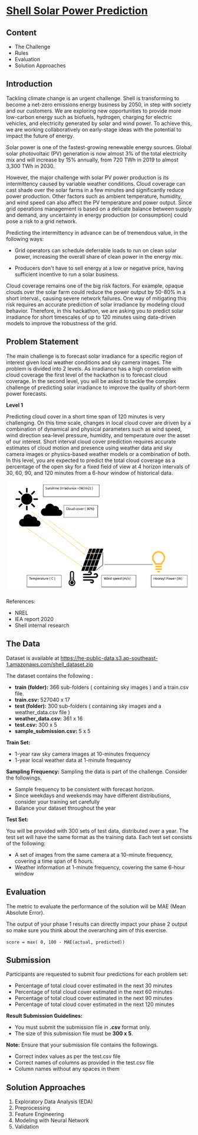 # [Shell Solar Power Prediction](https://www.hackerearth.com/challenges/competitive/shell-ai-hackathon-2021/")

## Content
- The Challenge
- Rules
- Evaluation
- Solution Approaches

## Introduction
Tackling climate change is an urgent challenge. Shell is transforming to become a net-zero emissions energy business by 2050, in step with society and our customers. We are exploring new opportunities to provide more low-carbon energy such as biofuels, hydrogen, charging for electric vehicles, and electricity generated by solar and wind power. To achieve this, we are working collaboratively on early-stage ideas with the potential to impact the future of energy.

Solar power is one of the fastest-growing renewable energy sources. Global solar photovoltaic (PV) generation is now almost 3% of the total electricity mix and will increase by 15% annually, from 720 TWh in 2019 to almost 3,300 TWh in 2030.

However, the major challenge with solar PV power production is its intermittency caused by variable weather conditions. Cloud coverage can cast shade over the solar farms in a few minutes and significantly reduce power production. Other factors such as ambient temperature, humidity, and wind speed can also affect the PV temperature and power output. Since grid operations management is based on a delicate balance between supply and demand, any uncertainty in energy production (or consumption) could pose a risk to a grid network.

Predicting the intermittency in advance can be of tremendous value, in the following ways:
- Grid operators can schedule deferrable loads to run on clean solar power, increasing the overall share of clean power in the energy mix.

- Producers don't have to sell energy at a low or negative price, having sufficient incentive to run a solar business.

Cloud coverage remains one of the big risk factors. For example, opaque clouds over the solar farm could reduce the power output by 50-80% in a short interval., causing severe network failures. One way of mitigating this risk requires an accurate prediction of solar irradiance by modeling cloud behavior. Therefore, in this hackathon, we are asking you to predict solar irradiance for short timescales of up to 120 minutes using data-driven models to improve the robustness of the grid.

## Problem Statement
The main challenge is to forecast solar irradiance for a specific region of interest given local weather conditions and sky camera images. The problem is divided into 2 levels.  As irradiance has a high correlation with cloud coverage the first level of the hackathon is to forecast cloud coverage. In the second level, you will be asked to tackle the complex challenge of predicting solar irradiance to improve the quality of short-term power forecasts.

**Level 1**

Predicting cloud cover in a short time span of 120 minutes is very challenging. On this time scale, changes in local cloud cover are driven by a combination of dynamical and physical parameters such as wind speed, wind direction sea-level pressure, humidity, and temperature over the asset of our interest. Short interval cloud cover prediction requires accurate estimates of cloud motion and presence using weather data and sky camera images or physics-based weather models or a combination of both. In this level, you are expected to predict the total cloud coverage as a percentage of the open sky for a fixed field of view at 4 horizon intervals of 30, 60, 90, and 120 minutes from a 6-hour window of historical data.

<img src="./assets/d9f60c37-a6f6-457a-892b-4f76cc49acd7.png">

References:
- NREL
- IEA report 2020
- Shell internal research

## The Data

Dataset is available at https://he-public-data.s3.ap-southeast-1.amazonaws.com/shell_dataset.zip

The dataset contains the following :

- **train (folder):**  366 sub-folders ( containing sky images )  and a train.csv file.
- **train.csv:**  527040 x 17
- **test (folder):** 300 sub-folders ( containing sky images and a weather_data.csv file )
- **weather_data.csv:**  361 x 16
- **test.csv:** 300 x 5
- **sample_submission.csv:** 5 x 5

**Train Set:**

- 1-year raw sky camera images at 10-minutes frequency
- 1-year local weather data at 1-minute frequency

**Sampling Frequency:** Sampling the data is part of the challenge. Consider the followings.

- Sample frequency to be consistent with forecast horizon.
- Since weekdays and weekends may have different distributions, consider your training set carefully 
- Balance your dataset throughout the year

**Test Set:**

You will be provided with 300 sets of test data, distributed over a year. The test set will have the same format as the training data. Each test set consists of the following:

- A set of images from the same camera at a 10-minute frequency, covering a time span of 6 hours. 
- Weather information at 1-minute frequency, covering the same 6-hour window

## Evaluation
The metric to evaluate the performance of the solution will be MAE (Mean Absolute Error).

The output of your phase 1 results can directly impact your phase 2 output so make sure you think about the overarching aim of this exercise.

`score = max( 0, 100 - MAE(actual, predicted))`

## Submission

Participants are requested to submit four predictions for each problem set:

- Percentage of total cloud cover estimated in the next 30 minutes
- Percentage of total cloud cover estimated in the next 60 minutes
- Percentage of total cloud cover estimated in the next 90 minutes
- Percentage of total cloud cover estimated in the next 120 minutes

**Result Submission Guidelines:**

- You must submit the submission file in **.csv** format only.
- The size of this submission file must be **300 x 5**.

**Note:**  Ensure that your submission file contains the followings.

- Correct index values as per the test.csv file
- Correct names of columns as provided in the test.csv file
- Column names without any spaces in them

## Solution Approaches
1. Exploratory Data Analysis (EDA)
2. Preprocessing
3. Feature Engineering
4. Modeling with Neural Network
5. Validation

